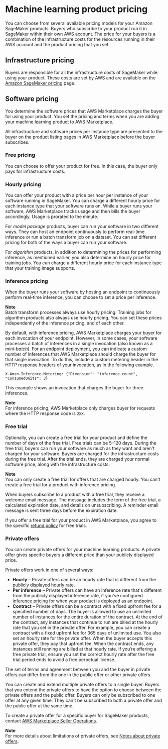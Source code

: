 # Machine learning product pricing<a name="machine-learning-pricing"></a>

You can choose from several available pricing models for your Amazon SageMaker products\. Buyers who subscribe to your product run it in SageMaker within their own AWS account\. The price for your buyers is a combination of the infrastructure costs for the resources running in their AWS account and the product pricing that you set\.

## Infrastructure pricing<a name="ml-infrastructure-pricing"></a>

Buyers are responsible for all the infrastructure costs of SageMaker while using your product\. These costs are set by AWS and are available on the [Amazon SageMaker pricing](https://aws.amazon.com/sagemaker/pricing/) page\.

## Software pricing<a name="ml-software-pricing"></a>

You determine the software prices that AWS Marketplace charges the buyer for using your product\. You set the pricing and terms when you are adding your machine learning product to AWS Marketplace\.

All infrastructure and software prices per instance type are presented to the buyer on the product listing pages in AWS Marketplace before the buyer subscribes\.

### Free pricing<a name="ml-pricing-free"></a>

You can choose to offer your product for free\. In this case, the buyer only pays for infrastructure costs\.

### Hourly pricing<a name="ml-pricing-hourly"></a>

You can offer your product with a price per hour per instance of your software running in SageMaker\. You can charge a different hourly price for each instance type that your software runs on\. While a buyer runs your software, AWS Marketplace tracks usage and then bills the buyer accordingly\. Usage is prorated to the minute\.

For *model package* products, buyer can run your software in two different ways\. They can host an endpoint continuously to perform real\-time inference or run a batch transform job on a dataset\. You can set different pricing for both of the ways a buyer can run your software\.

For *algorithm* products, in addition to determining the prices for performing inference, as mentioned earlier, you also determine an hourly price for training jobs\. You can charge a different hourly price for each instance type that your training image supports\.

### Inference pricing<a name="ml-pricing-inference"></a>

When the buyer runs your software by hosting an endpoint to continuously perform real\-time inference, you can choose to set a price per inference\.

**Note**  
Batch transform processes always use hourly pricing\. Training jobs for algorithm products also always use hourly pricing\. You can set these prices independently of the inference pricing, and of each other\.

By default, with inference pricing, AWS Marketplace charges your buyer for each invocation of your endpoint\. However, in some cases, your software processes a batch of inferences in a single invocation \(also known as a *mini\-batch*\)\. For an endpoint deployment, you can indicate a custom number of inferences that AWS Marketplace should charge the buyer for that single invocation\. To do this, include a custom metering header in the HTTP response headers of your invocation, as in the following example\.

```
X-Amzn-Inference-Metering: {"Dimension": "inference.count", "ConsumedUnits": 3}
```

This example shows an invocation that charges the buyer for three inferences\.

**Note**  
For inference pricing, AWS Marketplace only charges buyer for requests where the HTTP response code is `2XX`\.

### Free trial<a name="ml-pricing-free-trial"></a>

Optionally, you can create a free trial for your product and define the number of days of the free trial\. Free trials can be 5–120 days\. During the free trial, buyers can run your software as much as they want and aren't charged for your software\. Buyers are charged for the infrastructure costs during the free trial\. After the trial ends, they are charged your normal software price, along with the infrastructure costs\.

**Note**  
You can only create a free trial for offers that are charged hourly\. You can't create a free trial for a product with inference pricing\.

When buyers subscribe to a product with a free trial, they receive a welcome email message\. The message includes the term of the free trial, a calculated expiration date, and details on unsubscribing\. A reminder email message is sent three days before the expiration date\.

If you offer a free trial for your product in AWS Marketplace, you agree to the specific [ refund policy](https://docs.aws.amazon.com/marketplace/latest/userguide/refunds.html#refund-policy) for free trials\.

### Private offers<a name="ml-pricing-private"></a>

You can create private offers for your machine learning products\. A private offer gives specific buyers a different price than your publicly displayed price\.

Private offers work in one of several ways:
+ **Hourly** – Private offers can be an hourly rate that is different from the publicly displayed hourly rate\.
+ **Per inference** – Private offers can have an inference rate that's different from the publicly displayed inference rate, if you've configured [inference pricing](https://docs.aws.amazon.com/marketplace/latest/userguide/machine-learning-pricing.html#ml-pricing-inference) for when your product is deployed as an endpoint\.
+ **Contract** – Private offers can be a contract with a fixed upfront fee for a specified number of days\. The buyer is allowed to use an unlimited number of instances for the entire duration of the contract\. At the end of the contract, any instances that continue to run are billed at the hourly rate that you set in the private offer\. For example, you can create a contract with a fixed upfront fee for 365 days of unlimited use\. You also set an hourly rate for the private offer\. When the buyer accepts this private offer, they pay that upfront fee\. When the contract ends, any instances still running are billed at that hourly rate\. If you’re offering a free private trial, ensure you set the correct hourly rate after the free trial period ends to avoid a free perpetual license\.

The set of terms and agreement between you and the buyer in private offers can differ from the one in the public offer or other private offers\.

You can create and extend multiple private offers to a single buyer\. Buyers that you extend the private offers to have the option to choose between the private offers and the public offer\. Buyers can only be subscribed to one offer at any given time\. They can't be subscribed to both a private offer and the public offer at the same time\.

To create a private offer for a specific buyer for SageMaker products, contact [AWS Marketplace Seller Operations](https://aws.amazon.com/marketplace/management/contact-us/)\.

**Note**  
For more details about limitations of private offers, see [Notes about private offers](private-offers-overview.md#private-offer-limitations)\.